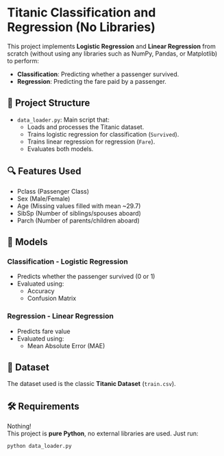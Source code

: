 # Titanic Classification and Regression (No Libraries)

This project implements **Logistic Regression** and **Linear Regression** from scratch (without using any libraries such as NumPy, Pandas, or Matplotlib) to perform:

- **Classification**: Predicting whether a passenger survived.
- **Regression**: Predicting the fare paid by a passenger.

## 🚀 Project Structure

- `data_loader.py`: Main script that:
  - Loads and processes the Titanic dataset.
  - Trains logistic regression for classification (`Survived`).
  - Trains linear regression for regression (`Fare`).
  - Evaluates both models.

## 🔍 Features Used

- Pclass (Passenger Class)
- Sex (Male/Female)
- Age (Missing values filled with mean ~29.7)
- SibSp (Number of siblings/spouses aboard)
- Parch (Number of parents/children aboard)

## 🧠 Models

### Classification - Logistic Regression
- Predicts whether the passenger survived (0 or 1)
- Evaluated using:
  - Accuracy
  - Confusion Matrix

### Regression - Linear Regression
- Predicts fare value
- Evaluated using:
  - Mean Absolute Error (MAE)

## 📂 Dataset

The dataset used is the classic **Titanic Dataset** (`train.csv`).

## 🛠️ Requirements

Nothing!  
This project is **pure Python**, no external libraries are used. Just run:

```bash
python data_loader.py

